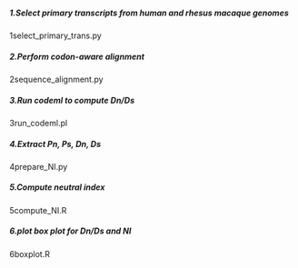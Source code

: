 ##### 1.Select primary transcripts from human and rhesus macaque genomes #####

1select_primary_trans.py

##### 2.Perform codon-aware alignment #####

2sequence_alignment.py

##### 3.Run codeml to compute Dn/Ds #####

3run_codeml.pl

##### 4.Extract Pn, Ps, Dn, Ds ##### 

4prepare_NI.py

##### 5.Compute neutral index #####

5compute_NI.R

##### 6.plot box plot for Dn/Ds and NI #####

6boxplot.R
